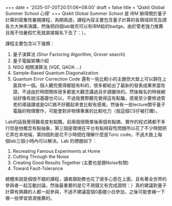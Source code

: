 +++
date = '2025-07-20T20:51:06+08:00'
draft = false
title = 'Qiskit Global Summer School 心得'
+++
Qiskit Global Summer School 是 IBM 辦得關於量子計算的密集性暑期課程，為期兩週，課程內容主要包含量子計算的各領域研究及請各方大神來演講，然後把四個lab做完可以有IBM給的badge。由於管老強力推薦且我不怕暑假忙死就直接報名下去了：）。

課程主要包含以下幾類：
1. 量子演算法 (Shor Factoring Algorithm, Grover search)
2. 量子電腦架構介紹
3. NISQ 相關演算法 (VQE, QAOA ...)
4. Sample-Based Quantum Diagonalization
5. Quantum Error Correction Code
還有一些比較小的主題但大致上可以歸在上面其中一個。個人聽完覺得都挺有料的，很多都給出了最新的發表成果來當佐證，不過由於時間關係很多都是大觀念講過且步調蠻快的。然後報名的時候網站好像有說沒基礎也可以，不過我實際聽完覺得這有點騙，感覺至少要修過管老的導論課或是QIC搞不好聽起來會比較有感覺。然後有一些lecture關乎量子電腦的物理實作，可能會對非物理專業的比較吃力（我這個CS仔被打爛）。

Lab的話我覺得難易度有點飄，前兩個很簡單後兩個有點搞，實作的程式碼都不多行但是他概念有點抽象，第三個是環境在平台有點相容性問題所以花了不少時間把它弄在本地端，第四個則是花不少時間在理解什麼是Toric code。不過大致上每個lab三個小時內可以解決。Lab 的標題如下：
1. Recreating Famous Experiments at Home
2. Cutting Through the Noise
3. Creating Good Results Together (主要也是跟Noise有關)
4. Toward Fault-Tolerance

總體來說是個很不錯的課程，講者跟助教也花了很多心思在上面，且有著全世界的參與者一起互動討論，然後最重要的是它不用錢又有完成證明：）真的建議對量子計算有興趣的人都一起參與，不過不建議當個0基礎小白參加，之後可能會補一下哪一些學習資源推薦的。

